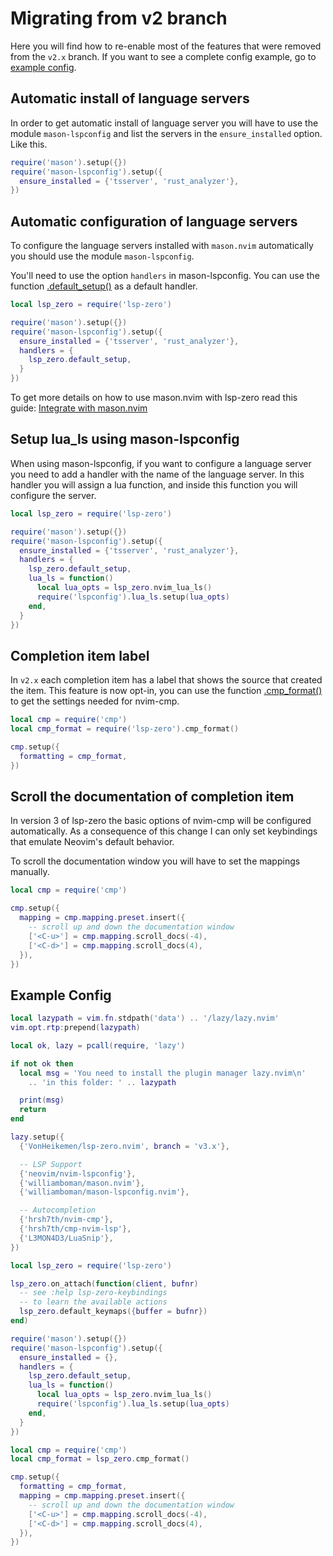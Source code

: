 # Migrating from v2 branch

Here you will find how to re-enable most of the features that were removed from the `v2.x` branch. If you want to see a complete config example, go to [example config](#example-config).

## Automatic install of language servers

In order to get automatic install of language server you will have to use the module `mason-lspconfig` and list the servers in the `ensure_installed` option. Like this.

```lua
require('mason').setup({})
require('mason-lspconfig').setup({
  ensure_installed = {'tsserver', 'rust_analyzer'},
})
```

## Automatic configuration of language servers

To configure the language servers installed with `mason.nvim` automatically you should use the module `mason-lspconfig`.

You'll need to use the option `handlers` in mason-lspconfig. You can use the function [.default_setup()](https://github.com/VonHeikemen/lsp-zero.nvim/blob/v3.x/doc/md/api-reference.md#default_setupserver) as a default handler.

```lua
local lsp_zero = require('lsp-zero')

require('mason').setup({})
require('mason-lspconfig').setup({
  ensure_installed = {'tsserver', 'rust_analyzer'},
  handlers = {
    lsp_zero.default_setup,
  }
})
```

To get more details on how to use mason.nvim with lsp-zero read this guide: [Integrate with mason.nvim](https://github.com/VonHeikemen/lsp-zero.nvim/blob/v3.x/doc/md/guides/integrate-with-mason-nvim.md)

## Setup lua_ls using mason-lspconfig

When using mason-lspconfig, if you want to configure a language server you need to add a handler with the name of the language server. In this handler you will assign a lua function, and inside this function you will configure the server.

```lua
local lsp_zero = require('lsp-zero')

require('mason').setup({})
require('mason-lspconfig').setup({
  ensure_installed = {'tsserver', 'rust_analyzer'},
  handlers = {
    lsp_zero.default_setup,
    lua_ls = function()
      local lua_opts = lsp_zero.nvim_lua_ls()
      require('lspconfig').lua_ls.setup(lua_opts)
    end,
  }
})
```

## Completion item label

In `v2.x` each completion item has a label that shows the source that created the item. This feature is now opt-in, you can use the function [.cmp_format()](https://github.com/VonHeikemen/lsp-zero.nvim/blob/v3.x/doc/md/api-reference.md#cmp_format) to get the settings needed for nvim-cmp.

```lua
local cmp = require('cmp')
local cmp_format = require('lsp-zero').cmp_format()

cmp.setup({
  formatting = cmp_format,
})
```

## Scroll the documentation of completion item

In version 3 of lsp-zero the basic options of nvim-cmp will be configured automatically. As a consequence of this change I can only set keybindings that emulate Neovim's default behavior.

To scroll the documentation window you will have to set the mappings manually.

```lua
local cmp = require('cmp')

cmp.setup({
  mapping = cmp.mapping.preset.insert({
    -- scroll up and down the documentation window
    ['<C-u>'] = cmp.mapping.scroll_docs(-4),
    ['<C-d>'] = cmp.mapping.scroll_docs(4),
  }),
})
```

## Example Config

```lua
local lazypath = vim.fn.stdpath('data') .. '/lazy/lazy.nvim'
vim.opt.rtp:prepend(lazypath)

local ok, lazy = pcall(require, 'lazy')

if not ok then
  local msg = 'You need to install the plugin manager lazy.nvim\n'
    .. 'in this folder: ' .. lazypath

  print(msg)
  return
end

lazy.setup({
  {'VonHeikemen/lsp-zero.nvim', branch = 'v3.x'},

  -- LSP Support
  {'neovim/nvim-lspconfig'},
  {'williamboman/mason.nvim'},
  {'williamboman/mason-lspconfig.nvim'},

  -- Autocompletion
  {'hrsh7th/nvim-cmp'},
  {'hrsh7th/cmp-nvim-lsp'},
  {'L3MON4D3/LuaSnip'},
})

local lsp_zero = require('lsp-zero')

lsp_zero.on_attach(function(client, bufnr)
  -- see :help lsp-zero-keybindings
  -- to learn the available actions
  lsp_zero.default_keymaps({buffer = bufnr})
end)

require('mason').setup({})
require('mason-lspconfig').setup({
  ensure_installed = {},
  handlers = {
    lsp_zero.default_setup,
    lua_ls = function()
      local lua_opts = lsp_zero.nvim_lua_ls()
      require('lspconfig').lua_ls.setup(lua_opts)
    end,
  }
})

local cmp = require('cmp')
local cmp_format = lsp_zero.cmp_format()

cmp.setup({
  formatting = cmp_format,
  mapping = cmp.mapping.preset.insert({
    -- scroll up and down the documentation window
    ['<C-u>'] = cmp.mapping.scroll_docs(-4),
    ['<C-d>'] = cmp.mapping.scroll_docs(4),
  }),
})
```

